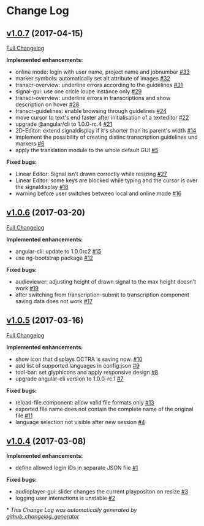 # Change Log

## [v1.0.7](https://github.com/IPS-LMU/octra/tree/v1.0.7) (2017-04-15)
[Full Changelog](https://github.com/IPS-LMU/octra/compare/v1.0.6...v1.0.7)

**Implemented enhancements:**

- online mode: login with user name, project name and jobnumber [\#33](https://github.com/IPS-LMU/octra/issues/33)
- marker symbols: automatically set alt attribute of images [\#32](https://github.com/IPS-LMU/octra/issues/32)
- transcr-overview: underline errors according to the guidelines [\#31](https://github.com/IPS-LMU/octra/issues/31)
- signal-gui: use one cricle loupe instance only [\#29](https://github.com/IPS-LMU/octra/issues/29)
- transcr-overview: underline errors in transcriptions and show description on hover  [\#28](https://github.com/IPS-LMU/octra/issues/28)
- transcr-guidelines: enable browsing through guidelines [\#24](https://github.com/IPS-LMU/octra/issues/24)
- move cursor to text's end faster after initialisation of a texteditor [\#22](https://github.com/IPS-LMU/octra/issues/22)
- upgrade @angular/cli to 1.0.0-rc.4 [\#21](https://github.com/IPS-LMU/octra/issues/21)
- 2D-Editor: extend signaldisplay if it's shorter than its parent's width [\#14](https://github.com/IPS-LMU/octra/issues/14)
- implement the possibility of creating distinc transcription guidelines und markers [\#6](https://github.com/IPS-LMU/octra/issues/6)
- apply the translation module to the whole default GUI [\#5](https://github.com/IPS-LMU/octra/issues/5)

**Fixed bugs:**

- Linear Editor: Signal isn't drawn correctly while resizing [\#27](https://github.com/IPS-LMU/octra/issues/27)
- Linear Editor: some keys are blocked while typing and the cursor is over the signaldisplay  [\#18](https://github.com/IPS-LMU/octra/issues/18)
- warning before user switches between local and online mode [\#16](https://github.com/IPS-LMU/octra/issues/16)

## [v1.0.6](https://github.com/IPS-LMU/octra/tree/v1.0.6) (2017-03-20)
[Full Changelog](https://github.com/IPS-LMU/octra/compare/v1.0.5...v1.0.6)

**Implemented enhancements:**

- angular-cli: update to 1.0.0rc2 [\#15](https://github.com/IPS-LMU/octra/issues/15)
- use ng-bootstrap package [\#12](https://github.com/IPS-LMU/octra/issues/12)

**Fixed bugs:**

- audioviewer: adjusting height of drawn signal to the max height doesn't work [\#19](https://github.com/IPS-LMU/octra/issues/19)
- after switching from transcription-submit to transcription component saving data does not work [\#17](https://github.com/IPS-LMU/octra/issues/17)

## [v1.0.5](https://github.com/IPS-LMU/octra/tree/v1.0.5) (2017-03-16)
[Full Changelog](https://github.com/IPS-LMU/octra/compare/v1.0.4...v1.0.5)

**Implemented enhancements:**

- show icon that displays OCTRA is saving now. [\#10](https://github.com/IPS-LMU/octra/issues/10)
- add list of supported languages in config.json [\#9](https://github.com/IPS-LMU/octra/issues/9)
- tool-bar: set glyphicons and apply responsive design [\#8](https://github.com/IPS-LMU/octra/issues/8)
- upgrade angular-cli version to 1.0.0-rc.1 [\#7](https://github.com/IPS-LMU/octra/issues/7)

**Fixed bugs:**

- reload-file.component: allow valid file formats only [\#13](https://github.com/IPS-LMU/octra/issues/13)
- exported file name does not contain the complete name of the original file [\#11](https://github.com/IPS-LMU/octra/issues/11)
- language selection not visible after new session [\#4](https://github.com/IPS-LMU/octra/issues/4)

## [v1.0.4](https://github.com/IPS-LMU/octra/tree/v1.0.4) (2017-03-08)
**Implemented enhancements:**

- define allowed login IDs in separate JSON file [\#1](https://github.com/IPS-LMU/octra/issues/1)

**Fixed bugs:**

- audioplayer-gui: slider changes the current playpositon on resize [\#3](https://github.com/IPS-LMU/octra/issues/3)
- logging user interactions is unstable [\#2](https://github.com/IPS-LMU/octra/issues/2)



\* *This Change Log was automatically generated by [github_changelog_generator](https://github.com/skywinder/Github-Changelog-Generator)*